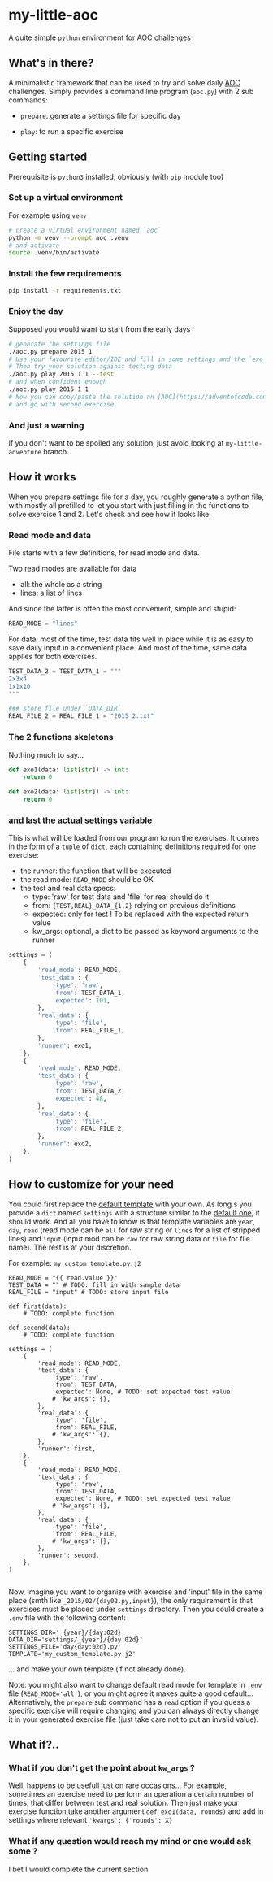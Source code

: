 # my-little-aoc

A quite simple `python` environment for AOC challenges

## What's in there?

A minimalistic framework that can be used to try and solve daily [AOC](https://adventofcode.com/) challenges.
Simply provides a command line program (`aoc.py`) with 2 sub commands:

- `prepare`: generate a settings file for specific day

- `play`: to run a specific exercise


## Getting started

Prerequisite is `python3` installed, obviously (with `pip` module too)

### Set up a virtual environment

For example using `venv`

```sh
# create a virtual environment named `aoc`
python -m venv --prompt aoc .venv
# and activate
source .venv/bin/activate
```

### Install the few requirements

```sh
pip install -r requirements.txt 
```

### Enjoy the day

Supposed you would want to start from the early days

```sh
# generate the settings file
./aoc.py prepare 2015 1
# Use your favourite editor/IDE and fill in some settings and the `exo_1` function, for a start
# Then try your solution against testing data
./aoc.py play 2015 1 1 --test
# and when confident enough
./aoc.py play 2015 1 1
# Now you can copy/paste the solution on [AOC](https://adventofcode.com/) to reclaim your first star
# and go with second exercise
```

### And just a warning

If you don't want to be spoiled any solution, just avoid looking at `my-little-adventure` branch.


## How it works

When you prepare settings file for a day, you roughly generate a python file, with mostly all prefilled
to let you start with just filling in the functions to solve exercise 1 and 2.
Let's check and see how it looks like.

### Read mode and data

File starts with a few definitions, for read mode and data.

Two read modes are available for data
- all: the whole as a string
- lines: a list of lines

And since the latter is often the most convenient, simple and stupid:

```python
READ_MODE = "lines"
```

For data, most of the time, test data fits well in place while it is as easy to save daily input in a convenient place.
And most of the time, same data applies for both exercises.

```python
TEST_DATA_2 = TEST_DATA_1 = """
2x3x4
1x1x10
"""

### store file under `DATA_DIR`
REAL_FILE_2 = REAL_FILE_1 = "2015_2.txt"
```

### The 2 functions skeletons

Nothing much to say...

```python
def exo1(data: list[str]) -> int:
    return 0

def exo2(data: list[str]) -> int:
    return 0
```

### and last the actual settings variable

This is what will be loaded from our program to run the exercises.
It comes in the form of a `tuple` of `dict`, each containing definitions required for one exercise:
- the runner: the function that will be executed
- the read mode: `READ_MODE` should be OK
- the test and real data specs:
    - type: 'raw' for test data and 'file' for real should do it
    - from: `{TEST,REAL}_DATA_{1,2}` relying on previous definitions
    - expected: only for test ! To be replaced with the expected return value
    - kw_args: optional, a dict to be passed as keyword arguments to the runner

```python
settings = (
    {
        'read_mode': READ_MODE,
        'test_data': {
            'type': 'raw',
            'from': TEST_DATA_1,
            'expected': 101,
        },
        'real_data': {
            'type': 'file',
            'from': REAL_FILE_1,
        },
        'runner': exo1,
    },
    {
        'read_mode': READ_MODE,
        'test_data': {
            'type': 'raw',
            'from': TEST_DATA_2,
            'expected': 48,
        },
        'real_data': {
            'type': 'file',
            'from': REAL_FILE_2,
        },
        'runner': exo2,
    },
)
```

## How to customize for your need

You could first replace the [default template](aoc/templates/settings.py.j2) with your own. As long s you provide
a `dict` named `settings` with a structure similar to the [default one](aoc/templates/settings.py.j2), it should work.
And all you have to know is that template variables are `year`, `day`, `read` (read mode can be `all` for raw string or `lines` for a list of stripped lines) and `input` (input mod can be `raw` for raw string data or `file` for file name).
The rest is at your discretion.

For example: `my_custom_template.py.j2`

```
READ_MODE = "{{ read.value }}"
TEST_DATA = "" # TODO: fill in with sample data
REAL_FILE = "input" # TODO: store input file

def first(data):
    # TODO: complete function

def second(data):
    # TODO: complete function

settings = (
    {
        'read_mode': READ_MODE,
        'test_data': {
            'type': 'raw',
            'from': TEST_DATA,
            'expected': None, # TODO: set expected test value
            # 'kw_args': {},
        },
        'real_data': {
            'type': 'file',
            'from': REAL_FILE,
            # 'kw_args': {},
        },
        'runner': first,
    },
    {
        'read_mode': READ_MODE,
        'test_data': {
            'type': 'raw',
            'from': TEST_DATA,
            'expected': None, # TODO: set expected test value
            # 'kw_args': {},
        },
        'real_data': {
            'type': 'file',
            'from': REAL_FILE,
            # 'kw_args': {},
        },
        'runner': second,
    },
)


```

Now, imagine you want to organize with exercise and 'input' file in the same place (smth like `_2015/02/{day02.py,input}`),
the only requirement is that exercises must be placed under `settings` directory.
Then you could create a `.env` file with the following content:

```
SETTINGS_DIR='_{year}/{day:02d}'
DATA_DIR='settings/_{year}/{day:02d}'
SETTINGS_FILE='day{day:02d}.py'
TEMPLATE='my_custom_template.py.j2'
```
... and make your own template (if not already done).

Note: you might also want to change default read mode for template in `.env` file (`READ_MODE='all'`),
or you might agree it makes quite a good default...
Alternatively, the `prepare` sub command has a `read` option if you guess a specific exercise will require changing and
you can always directly change it in your generated exercise file (just take care not to put an invalid value).


## What if?..

### What if you don't get the point about `kw_args` ?

Well, happens to be usefull just on rare occasions...
For example, sometimes an exercise need to perform an operation a certain number of times, that differ between test and real solution.
Then just make your exercise function take another argument `def exo1(data, rounds)`
and add in settings where relevant `'kwargs': {'rounds': X}`

### What if any question would reach my mind or one would ask some ?

I bet I would complete the current section
